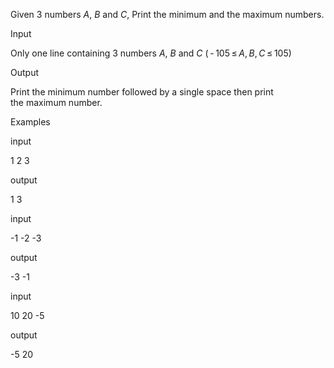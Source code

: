 Given 3 numbers _A_, _B_ and _C_, Print the minimum and the maximum numbers.

Input

Only one line containing 3 numbers _A_, _B_ and _C_ ( - 105 ≤ _A_, _B_, _C_ ≤ 105)

Output

Print the minimum number followed by a single space then print the maximum number.

Examples

input



1 2 3  

output


1 3  

input



-1 -2 -3  

output



-3 -1  

input



10 20 -5  

output


-5 20